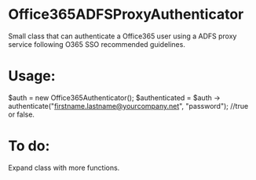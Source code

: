 # Office365ADFSProxyAuthenticator
Small class that can authenticate a Office365 user using a ADFS proxy service following O365 SSO recommended guidelines.

# Usage:
$auth = new Office365Authenticator();
$authenticated = $auth -> authenticate("firstname.lastname@yourcompany.net", "password"); //true or false.

# To do:
Expand class with more functions.
